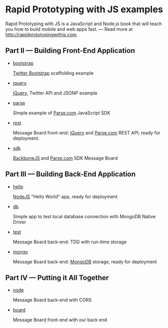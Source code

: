 # Rapid Prototyping with JS examples

Rapid Prototyping with JS is a JavaScript and Node.js book that will teach you how to build mobile and web apps fast. — Read more at
<http://rapidprototypingwithjs.com>.

## Part II — Building Front-End Application

* [bootstrap](https://github.com/azat-co/rpjs/tree/master/bootstrap)
 	
 	[Twitter Bootstrap] scaffolding example


* [jquery](https://github.com/azat-co/rpjs/tree/master/jquery)
	
	[jQuery], Twitter API and JSONP example

* [parse](https://github.com/azat-co/rpjs/tree/master/parse)
	
	Simple example of [Parse.com] JavaScript SDK

* [rest](https://github.com/azat-co/rpjs/tree/master/rest)
	
	Message Board front-end: [jQuery] and [Parse.com] REST API; ready for deployment.

* [sdk](https://github.com/azat-co/rpjs/tree/master/sdk)
	
	[BackboneJS] and [Parse.com] SDK Message Board

## Part III — Building Back-End Application

* [hello](https://github.com/azat-co/rpjs/tree/master/hello)
	
	[NodeJS] "Hello World" app, ready for deployment
	
* [db](https://github.com/azat-co/rpjs/tree/master/db)
	
	Simple app to test local database connection with MongoDB Native Driver

* [test](https://github.com/azat-co/rpjs/tree/master/test)
	
	Message Board back-end: TDD with run-time storage

* [mongo](https://github.com/azat-co/rpjs/tree/master/mongo)
	
	Message Board back-end: [MongoDB] storage, ready for deployment

## Part IV — Putting it All Together

* [node](https://github.com/azat-co/rpjs/tree/master/node)
	
	Message Board back-end with CORS

* [board](https://github.com/azat-co/rpjs/tree/master/board)

	Message Board front-end with our back end




[BackboneJS]: http://backbonejs.org
[UnderscoreJS]: http://underscorejs.org
[jQuery]: http://jquery.com
[Parse.com]: http://parse.com
[LESS]: http://lesscss.org
[LESS app]: http://incident57.com/less/
[Twitter Bootstrap]: http://twitter.github.com/bootstrap
[Heroku]: http://heroku.com
[Windows Azure]: http://windowsazure.com
[Git]: http://git-scm.com
[GitHub]: http://github.com
[NodeJS]: http://nodejs.org "NodeJS"
[MongoDB]: http://mongodb.org
[Chrome]:	http://www.google.com/chrome
[Safari]:	http://www.apple.com/safari/
[Firefox]:	http://www.mozilla.org/en-US/firefox/new/
[Firebug]: http://getfirebug.com/
[WebStorm]: http://www.jetbrains.com/webstorm/
[Cygwin]:	http://www.cygwin.com/
[PuTTY]: http://www.chiark.greenend.org.uk/~sgtatham/putty/
[NPM]: https://npmjs.org
[MongoHQ]: https://addons.heroku.com/mongohq
[Foreman]: https://github.com/ddollar/foreman
[MAMP]:	http://www.mamp.info/en/index.html
[XAMPP]:	http://www.apachefriends.org/en/xampp.html
[CORS]: http://www.w3.org/TR/cors/
[MongoHQ]: https://www.mongohq.com/home
[MongoHQ add-on]: https://addons.heroku.com/mongohq
